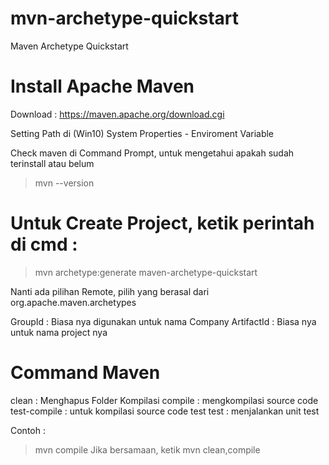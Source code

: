 # mvn-archetype-quickstart
Maven Archetype Quickstart

# Install Apache Maven
Download : https://maven.apache.org/download.cgi

Setting Path di (Win10) System Properties - Enviroment Variable

Check maven di Command Prompt, untuk mengetahui apakah sudah terinstall atau belum
> mvn --version

# Untuk Create Project, ketik perintah di cmd : 
> mvn archetype:generate
> maven-archetype-quickstart

Nanti ada pilihan Remote, pilih yang berasal dari org.apache.maven.archetypes

GroupId : Biasa nya digunakan untuk nama Company
ArtifactId : Biasa nya untuk nama project nya

# Command Maven
clean : Menghapus Folder Kompilasi
compile : mengkompilasi source code 
test-compile : untuk kompilasi source code test
test : menjalankan unit test

Contoh :
> mvn compile
Jika bersamaan, ketik
> mvn clean,compile
